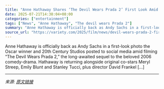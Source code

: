 ```yaml
---
title: "Anne Hathaway Shares ‘The Devil Wears Prada 2’ First Look Amid Filming: ‘Andy Sachs 2025’"
date: 2025-07-21T14:38:04+08:00
categories: ["entertainment"]
tags: ["News", "Anne Hathaway", "The devil wears Prada 2"]
summary: "Anne Hathaway is officially back as Andy Sachs in a first-look photo the Oscar winner and 20th Century Studios posted to social media amid filming &#8220;The Devil Wears Prada 2,&#8221; the long-await"
source_url: "https://variety.com/2025/film/news/devil-wears-prada-2-first-look-anne-hathaway-andy-sachs-1236465858/"
---
```


Anne Hathaway is officially back as Andy Sachs in a first-look photo the Oscar winner and 20th Century Studios posted to social media amid filming &#8220;The Devil Wears Prada 2,&#8221; the long-awaited sequel to the beloved 2006 comedy-drama. Hathaway is returning alongside original co-stars Meryl Streep, Emily Blunt and Stanley Tucci, plus director David Frankel [&#8230;]

---

*来源: [原文链接](https://variety.com/2025/film/news/devil-wears-prada-2-first-look-anne-hathaway-andy-sachs-1236465858/)*

